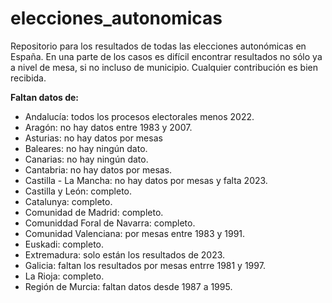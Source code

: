 # elecciones_autonomicas
Repositorio para los resultados de todas las elecciones autonómicas en España. En una parte de los casos es difícil encontrar resultados no sólo ya a nivel de mesa, si no incluso de municipio.
Cualquier contribución es bien recibida.

<b>Faltan datos de:</b>
- Andalucía: todos los procesos electorales menos 2022.
- Aragón: no hay datos entre 1983 y 2007.
- Asturias: no hay datos por mesas
- Baleares: no hay ningún dato.
- Canarias: no hay ningún dato.
- Cantabria: no hay datos por mesas.
- Castilla - La Mancha: no hay datos por mesas y falta 2023.
- Castilla y León: completo.
- Catalunya: completo.
- Comunidad de Madrid: completo.
- Comuniddad Foral de Navarra: completo.
- Comunidad Valenciana: por mesas entre 1983 y 1991.
- Euskadi: completo.
- Extremadura: solo están los resultados de 2023.
- Galicia: faltan los resultados por mesas entrre 1981 y 1997.
- La Rioja: completo.
- Región de Murcia: faltan datos desde 1987 a 1995.

